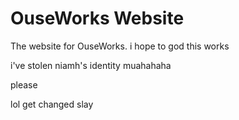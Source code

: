 # OuseWorks Website

The website for OuseWorks.
i hope to god this works

i've stolen niamh's identity muahahaha

please

lol get changed 
slay